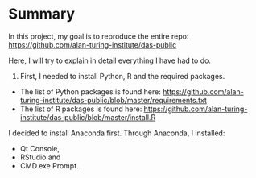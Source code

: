 # Summary

In this project, my goal is to reproduce the entire repo: https://github.com/alan-turing-institute/das-public

Here, I will try to explain in detail everything I have had to do.

1. First, I needed to install Python, R and the required packages. 
* The list of Python packages is found here: https://github.com/alan-turing-institute/das-public/blob/master/requirements.txt
* The list of R packages is found here: https://github.com/alan-turing-institute/das-public/blob/master/install.R

I decided to install Anaconda first. 
Through Anaconda, I installed: 
* Qt Console, 
* RStudio and 
* CMD.exe Prompt. 

